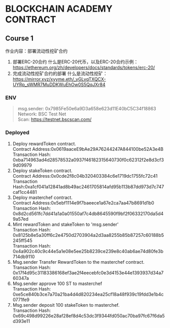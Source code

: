 <!--
 * @Author: YYHaier
 * @Github: https://github.com/yuhai-yang
 * @Date: 2023-03-20 10:29:17
 * @LastEditors: yyhaier
 * @LastEditTime: 2023-03-20 11:46:19
 * @FilePath: /blockchain-academy-contract/README.md
-->
# BLOCKCHAIN ACADEMY CONTRACT

## Course 1
作业内容：部署流动性挖矿合约
1. 部署ERC-20合约
什么是ERC-20代币，以及ERC-20合约示例：https://ethereum.org/zh/developers/docs/standards/tokens/erc-20/
2. 完成流动性挖矿合约的部署
什么是流动性挖矿：https://mirror.xyz/xyyme.eth/_yGLvqTXQCX-UYRp_sWMR7MuDDKWuEhOw0S5QqJXr84

### ENV 
> msg.sender: 0x7985Fe50e6a9D3a658e623d11E40bC5C34f18863  
Network: BSC Test Net  
Scan: https://testnet.bscscan.com/

### Deployed

1. Deploy rewardToken contract.  
    Contract Address:0x0619aaceE9bAe29A76244247A844100be52A3e4B  
    Transaction Hash: 0xba714963ad4d28578532a0937f46182315640730f0c62312f2e8d3cf39d09979
2. Deploy stakeToken contract.  
    Contract Address:0x0cde2f8c04b320403384c6e1719dc1755fc72c41  
    Transaction Hash:0xa1cf041a12841ad8b49ac2461705814afd95b113b87dd973d7c747caf1cc4481
3. Deploy masterchef contract.  
   Contract Address:0x5ebf1114e9f7baeece1a67e2ca7aa47b8691d1b0  
   Transaction Hash: 0x8d2cd561fc7dd41a1a0a01550af7c4db8645590f9bf2f06332170da5d49a57ed
4. Mint rewardToken and stakeToken to 'msg.sender'  
   Transaction Hash: 0x8125b8e5a30ff6c2e4750d2703904a2d3aa8255b85b87257c60188b5245ff545  
   Transaction Hash: 0x4a902c40c9c44e5a1e08e5ee25b8239ce239e8c40ab6ae74d80fe3b714db9110
5. Msg.sender Transfer RewardToken to the masterchef contract.  
   Transaction Hash: 0x17f4d95c31183386168ef3ae2f4eecebfc0e3d4153e44e1393937d34a760347a
6. Msg.sender approve 100 ST to masterchef  
   Transaction Hash: 0xe5ce840b3ce7a70a21ba4d4d820234ea25cf18a48f939c19fdd3e1b4c0771fe9
7. Msg.sender deposit 100 stakeToken to masterchef.  
   Transaction Hash: 0x69c498d99226e28af28ef8d4c53dc3f9344fd050ac70ba97fc67f6da5d393e11